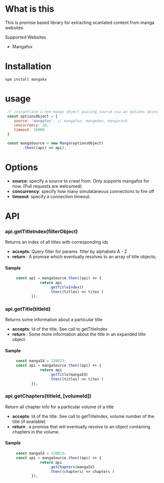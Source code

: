 # What is this

This is promise based library for extracting scanlated content from manga websites

Supported Websites
- Mangafox

# Installation
``` npm install mangaka ```

# usage

```js
 // instantiate a new manga object passing source via an options object
 const optionsObject = {
    source: 'mangafox', // mangafox, mangeden, mangarack
    concurrency: 10,
    timeout: 10000
 }

 const mangaSource = new Manga(optionsObject)
        .then((api) => api);
```

# Options
- **source**: specify a source to crawl from. Only supports mangafox for now. (Pull requests are welcomed)
- **concurrency**: specify how many simulataneous connections to fire off
- **timeout**: specify a connection timeout.

# API

### api.getTitleIndex(filterObject)
Returns an index of all titles with corresponding ids
- **accepts**:
    Query filter for params. filter by alphabets A - Z
- **return** :
    A promise which eventually resolves to an array of title objects;
#### Sample
```js
     const api = mangaSource.then((api) => {
                return api
                    .getTitleIndex()
                    .then((titles) => tites )
            });

```

### api.getTitle(titleId)
Returns some information about a particular title
- **accepts**:
    Id of the title. See call to getTitleIndex
- **return** :
    Some more information about the title in an expanded title object.
#### Sample
```js
     const mangaId = 120023;
     const api = mangaSource.then((api) => {
                return api
                    .getTitle(mangaId)
                    .then((titles) => tites )
            });

```

### api.getChapters(titleId, [volumeId])
Return all chapter info for a particular volume of a title
- **accepts**:
    Id of the title. See call to getTitleIndex,
    volume number of the title (if available)
- **return** :
    a promise that will eventually resolve to an object containing chapters in the volume.
#### Sample
```js
     const mangaId = 120023;
     const api = mangaSource.then((api) => {
                return api
                    .getChapters(mangaId)
                    .then((chapters) => chapters )
            });

```
